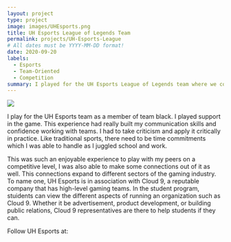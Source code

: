 ```yaml
---
layout: project
type: project
image: images/UHEsports.png
title: UH Esports League of Legends Team
permalink: projects/UH-Esports-League
# All dates must be YYYY-MM-DD format!
date: 2020-09-20
labels:
  - Esports
  - Team-Oriented
  - Competition
summary: I played for the UH Esports League of Legends team where we competitvely 
---
```


<img class="ui image" src="{{ site.baseurl }}/images/C9U-UH.png">

I play for the UH Esports team as a member of team black. I played support in the game. This experience had really built my communication skills and confidence
working with teams. I had to take criticism and apply it critically in practice. Like traditional sports, there need to be time commitments which I was able to handle
as I juggled school and work. 

This was such an enjoyable experience to play with my peers on a competitive level, I was also able to make some connections out of it as well. This connections expand
to different sectors of the gaming industry. To name one, UH Esports is in association with Cloud 9, a reputable company that has high-level gaming teams. In the student
program, stuidents can view the different aspects of running an organization such as Cloud 9. Whether it be advertisement, product development, or building public relations,
Cloud 9 representatives are there to help students if they can.

Follow UH Esports at: <a href="https://twitter.com/uhesport?lang=en">

